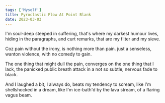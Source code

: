 ```yaml
---
tags: ['Myself']
title: Pyroclastic Flow At Point Blank
date: 2023-03-03
---
```


I'm soul-deep steeped in suffering,
that's where my darkest humour lives,
hiding in the paragraphs, and curt remarks,
that are my filter and my sieve.

Coz pain without the irony,
is nothing more than pain.
just a senseless, wanton violence,
with no comedy to gain.

The one thing that might dull the pain,
converges on the one thing that I lack,
the panicked public breath attack in a
not so subtle, nervous fade to black.

And I laughed a bit, I always do,
beats my tendency to scream,
like I'm shellshocked in a dream,
like I'm ice-bath'd by the lava stream,
of a flaring vagus beam.
